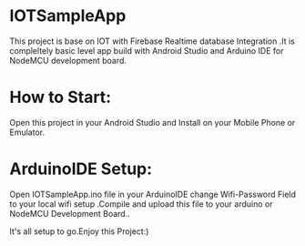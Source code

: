 # IOTSampleApp

This project is base on IOT with Firebase Realtime database Integration .It is compleltely basic level app build with Android Studio and Arduino IDE for NodeMCU development board.

# How to Start:

Open this project in your Android Studio and Install on your Mobile Phone or Emulator.

# ArduinoIDE Setup:

Open IOTSampleApp.ino file in your ArduinoIDE change Wifi-Password Field to your local wifi setup .Compile and upload this file to your arduino or NodeMCU Development Board..

It's all setup to go.Enjoy this Project:)
